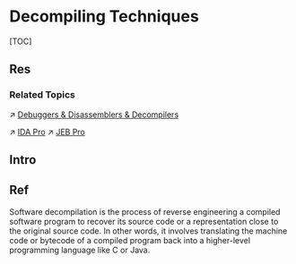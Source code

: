 # Decompiling Techniques

[TOC]



## Res
### Related Topics
↗ [Debuggers & Disassemblers & Decompilers](../../../../../../🔑%20CS%20Core/👩‍💻%20Programming%20Methodology%20and%20Languages/🛠️%20Programming%20Tools%20Chain/Debuggers%20&%20Disassemblers%20&%20Decompilers/Debuggers%20&%20Disassemblers%20&%20Decompilers.md)

↗ [IDA Pro](../../../../../☠️%20Kill%20Chain/🔞%20Software%20Analysis%20Tools/⛰️%20Static%20Binary%20Analysis%20&%20SCA%20Tools/IDA%20Pro/IDA%20Pro.md)
↗ [JEB Pro](../../../../../☠️%20Kill%20Chain/🔞%20Software%20Analysis%20Tools/⛰️%20Static%20Binary%20Analysis%20&%20SCA%20Tools/JEB%20Pro/JEB%20Pro.md)



## Intro



## Ref
[🤔 What is decompilation? | JEB Documentation]: https://www.pnfsoftware.com/decompilation

Software decompilation is the process of reverse engineering a compiled software program to recover its source code or a representation close to the original source code. In other words, it involves translating the machine code or bytecode of a compiled program back into a higher-level programming language like C or Java.

